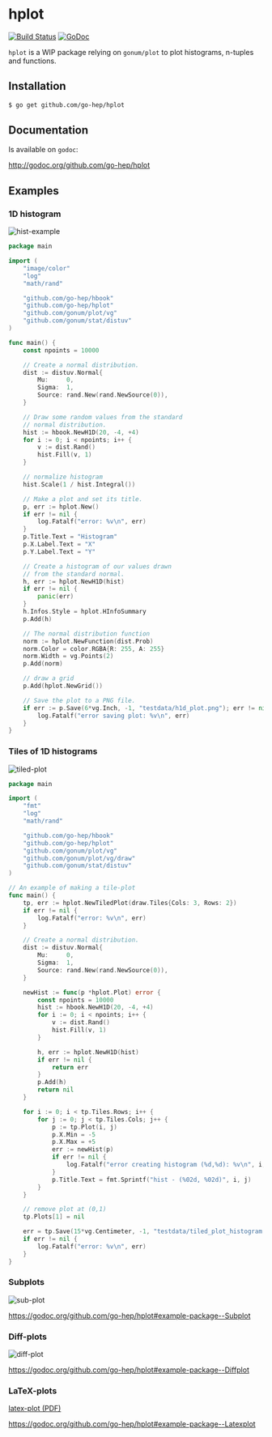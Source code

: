 hplot
====

[![Build Status](https://secure.travis-ci.org/go-hep/hplot.png)](http://travis-ci.org/go-hep/hplot) [![GoDoc](https://godoc.org/github.com/go-hep/hplot?status.svg)](https://godoc.org/github.com/go-hep/hplot)

`hplot` is a WIP package relying on `gonum/plot` to plot histograms,
n-tuples and functions.

## Installation

```sh
$ go get github.com/go-hep/hplot
```

## Documentation

Is available on ``godoc``:

http://godoc.org/github.com/go-hep/hplot


## Examples

### 1D histogram

![hist-example](https://github.com/go-hep/hplot/raw/master/testdata/h1d_plot_golden.png)

```go
package main

import (
	"image/color"
	"log"
	"math/rand"

	"github.com/go-hep/hbook"
	"github.com/go-hep/hplot"
	"github.com/gonum/plot/vg"
	"github.com/gonum/stat/distuv"
)

func main() {
	const npoints = 10000

	// Create a normal distribution.
	dist := distuv.Normal{
		Mu:     0,
		Sigma:  1,
		Source: rand.New(rand.NewSource(0)),
	}

	// Draw some random values from the standard
	// normal distribution.
	hist := hbook.NewH1D(20, -4, +4)
	for i := 0; i < npoints; i++ {
		v := dist.Rand()
		hist.Fill(v, 1)
	}

	// normalize histogram
	hist.Scale(1 / hist.Integral())

	// Make a plot and set its title.
	p, err := hplot.New()
	if err != nil {
		log.Fatalf("error: %v\n", err)
	}
	p.Title.Text = "Histogram"
	p.X.Label.Text = "X"
	p.Y.Label.Text = "Y"

	// Create a histogram of our values drawn
	// from the standard normal.
	h, err := hplot.NewH1D(hist)
	if err != nil {
		panic(err)
	}
	h.Infos.Style = hplot.HInfoSummary
	p.Add(h)

	// The normal distribution function
	norm := hplot.NewFunction(dist.Prob)
	norm.Color = color.RGBA{R: 255, A: 255}
	norm.Width = vg.Points(2)
	p.Add(norm)

	// draw a grid
	p.Add(hplot.NewGrid())

	// Save the plot to a PNG file.
	if err := p.Save(6*vg.Inch, -1, "testdata/h1d_plot.png"); err != nil {
		log.Fatalf("error saving plot: %v\n", err)
	}
}
```

### Tiles of 1D histograms

![tiled-plot](https://github.com/go-hep/hplot/raw/master/testdata/tiled_plot_histogram_golden.png)

```go
package main

import (
	"fmt"
	"log"
	"math/rand"

	"github.com/go-hep/hbook"
	"github.com/go-hep/hplot"
	"github.com/gonum/plot/vg"
	"github.com/gonum/plot/vg/draw"
	"github.com/gonum/stat/distuv"
)

// An example of making a tile-plot
func main() {
	tp, err := hplot.NewTiledPlot(draw.Tiles{Cols: 3, Rows: 2})
	if err != nil {
		log.Fatalf("error: %v\n", err)
	}

	// Create a normal distribution.
	dist := distuv.Normal{
		Mu:     0,
		Sigma:  1,
		Source: rand.New(rand.NewSource(0)),
	}

	newHist := func(p *hplot.Plot) error {
		const npoints = 10000
		hist := hbook.NewH1D(20, -4, +4)
		for i := 0; i < npoints; i++ {
			v := dist.Rand()
			hist.Fill(v, 1)
		}

		h, err := hplot.NewH1D(hist)
		if err != nil {
			return err
		}
		p.Add(h)
		return nil
	}

	for i := 0; i < tp.Tiles.Rows; i++ {
		for j := 0; j < tp.Tiles.Cols; j++ {
			p := tp.Plot(i, j)
			p.X.Min = -5
			p.X.Max = +5
			err := newHist(p)
			if err != nil {
				log.Fatalf("error creating histogram (%d,%d): %v\n", i, j, err)
			}
			p.Title.Text = fmt.Sprintf("hist - (%02d, %02d)", i, j)
		}
	}

	// remove plot at (0,1)
	tp.Plots[1] = nil

	err = tp.Save(15*vg.Centimeter, -1, "testdata/tiled_plot_histogram.png")
	if err != nil {
		log.Fatalf("error: %v\n", err)
	}
}
```

### Subplots

![sub-plot](https://github.com/go-hep/hplot/raw/master/testdata/sub_plot_golden.png)

https://godoc.org/github.com/go-hep/hplot#example-package--Subplot

### Diff-plots

![diff-plot](https://github.com/go-hep/hplot/raw/master/testdata/diff_plot_golden.png)

https://godoc.org/github.com/go-hep/hplot#example-package--Diffplot

### LaTeX-plots

[latex-plot (PDF)](https://github.com/go-hep/hplot/blob/master/testdata/latex_plot_golden.pdf)

https://godoc.org/github.com/go-hep/hplot#example-package--Latexplot
